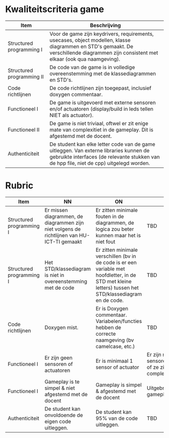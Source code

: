 # Kwaliteitscriteria game


|Item | Beschrijving|
|---|---|
|Structured programming I | Voor de game zijn keydrivers, requirements, usecases, object modellen, klasse diagrammen en STD's gemaakt. De verschillende diagrammen zijn consistent met elkaar (ook qua naamgeving). |
|Structured programming II | De code van de game is in volledige overeenstemming met de klassediagrammen en STD's.| 
| Code richtlijnen| De code richtlijnen zijn toegepast, inclusief doxygen commentaar.|
| Functioneel I | De game is uitgevoerd met externe sensoren en/of actuatoren (display/build in leds tellen NIET als actuator).|
| Functioneel II | De game is niet triviaal, oftwel er zit enige mate van complexitiet in de gameplay. Dit is afgestemd met de docent.|
| Authenticiteit| De student kan elke letter code van de game uitleggen. Van externe libraries kunnen de gebruikte interfaces (de relevante stukken van de hpp file, niet de cpp) uitgelegd worden.| 

# Rubric
|Item | NN |ON|BN|
|---|---|---|--|
|Structured programming I |Er missen diagrammen, de diagrammen zijn niet volgens de richtlijnen van HU-ICT-TI gemaakt|Er zitten minimale fouten in de diagrammen, de logica zou beter kunnen maar het is niet fout| TBD|
|Structured programming I |Het STD/klassediagram is niet in overeenstemming met de code| Er zitten minimale verschillen (bv in de code is er een variable met hoofdletter, in de STD met kleine letters) tussen het STD/klassediagram en de code.| TBD|
| Code richtlijnen| Doxygen mist. | Er is Doxygen commentaar. Variabelen/functies hebben de correcte naamgeving (bv camelcase, etc.)|TBD|
| Functioneel I | Er zijn geen sensoren of actuatoren| Er is minimaal 1 sensor of actuator |Er zijn meerdere sensoren/actuatoren of ze zijn relatief complex|
| Functioneel I |Gameplay is te simpel & niet afgestemd met de docent|Gameplay is simpel & afgestemd met de docent| Uitgebreide gameplay.|
| Authenticiteit| De student kan onvoldoende de eigen code uitleggen.| De student kan 95% van de code uitleggen.| TBD|
